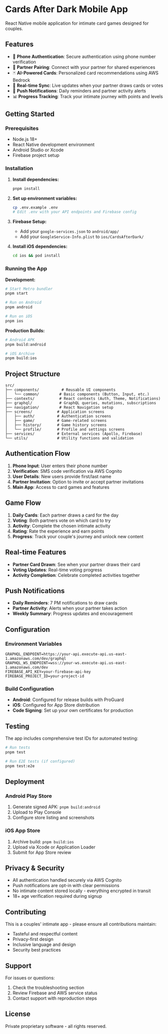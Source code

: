 # Cards After Dark Mobile App

React Native mobile application for intimate card games designed for couples.

## Features

- 📱 **Phone Authentication**: Secure authentication using phone number verification
- 👫 **Partner Pairing**: Connect with your partner for shared experiences
- 🃏 **AI-Powered Cards**: Personalized card recommendations using AWS Bedrock
- 🔄 **Real-time Sync**: Live updates when your partner draws cards or votes
- 🔔 **Push Notifications**: Daily reminders and partner activity alerts
- 📊 **Progress Tracking**: Track your intimate journey with points and levels

## Getting Started

### Prerequisites

- Node.js 18+
- React Native development environment
- Android Studio or Xcode
- Firebase project setup

### Installation

1. **Install dependencies:**
   ```bash
   pnpm install
   ```

2. **Set up environment variables:**
   ```bash
   cp .env.example .env
   # Edit .env with your API endpoints and Firebase config
   ```

3. **Firebase Setup:**
   - Add your `google-services.json` to `android/app/`
   - Add your `GoogleService-Info.plist` to `ios/CardsAfterDark/`

4. **Install iOS dependencies:**
   ```bash
   cd ios && pod install
   ```

### Running the App

**Development:**
```bash
# Start Metro bundler
pnpm start

# Run on Android
pnpm android

# Run on iOS
pnpm ios
```

**Production Builds:**
```bash
# Android APK
pnpm build:android

# iOS Archive
pnpm build:ios
```

## Project Structure

```
src/
├── components/          # Reusable UI components
│   └── common/         # Basic components (Button, Input, etc.)
├── contexts/           # React contexts (Auth, Theme, Notifications)
├── graphql/            # GraphQL queries, mutations, subscriptions
├── navigation/         # React Navigation setup
├── screens/           # Application screens
│   ├── auth/          # Authentication screens
│   ├── game/          # Game-related screens
│   ├── history/       # Game history screens
│   └── profile/       # Profile and settings screens
├── services/          # External services (Apollo, Firebase)
└── utils/             # Utility functions and validation
```

## Authentication Flow

1. **Phone Input**: User enters their phone number
2. **Verification**: SMS code verification via AWS Cognito
3. **User Details**: New users provide first/last name
4. **Partner Invitation**: Option to invite or accept partner invitations
5. **Main App**: Access to card games and features

## Game Flow

1. **Daily Cards**: Each partner draws a card for the day
2. **Voting**: Both partners vote on which card to try
3. **Activity**: Complete the chosen intimate activity
4. **Rating**: Rate the experience and earn points
5. **Progress**: Track your couple's journey and unlock new content

## Real-time Features

- **Partner Card Drawn**: See when your partner draws their card
- **Voting Updates**: Real-time voting progress
- **Activity Completion**: Celebrate completed activities together

## Push Notifications

- **Daily Reminders**: 7 PM notifications to draw cards
- **Partner Activity**: Alerts when your partner takes action
- **Weekly Summary**: Progress updates and encouragement

## Configuration

### Environment Variables

```env
GRAPHQL_ENDPOINT=https://your-api.execute-api.us-east-1.amazonaws.com/dev/graphql
GRAPHQL_WS_ENDPOINT=wss://your-ws.execute-api.us-east-1.amazonaws.com/dev
FIREBASE_API_KEY=your-firebase-api-key
FIREBASE_PROJECT_ID=your-project-id
```

### Build Configuration

- **Android**: Configured for release builds with ProGuard
- **iOS**: Configured for App Store distribution
- **Code Signing**: Set up your own certificates for production

## Testing

The app includes comprehensive test IDs for automated testing:

```bash
# Run tests
pnpm test

# Run E2E tests (if configured)
pnpm test:e2e
```

## Deployment

### Android Play Store

1. Generate signed APK: `pnpm build:android`
2. Upload to Play Console
3. Configure store listing and screenshots

### iOS App Store

1. Archive build: `pnpm build:ios`
2. Upload via Xcode or Application Loader
3. Submit for App Store review

## Privacy & Security

- All authentication handled securely via AWS Cognito
- Push notifications are opt-in with clear permissions
- No intimate content stored locally - everything encrypted in transit
- 18+ age verification required during signup

## Contributing

This is a couples' intimate app - please ensure all contributions maintain:
- Tasteful and respectful content
- Privacy-first design
- Inclusive language and design
- Security best practices

## Support

For issues or questions:
1. Check the troubleshooting section
2. Review Firebase and AWS service status
3. Contact support with reproduction steps

## License

Private proprietary software - all rights reserved.